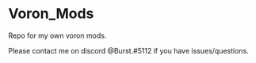 # Voron_Mods
Repo for my own voron mods.

Please contact me on discord @Burst.#5112 if you have issues/questions.
